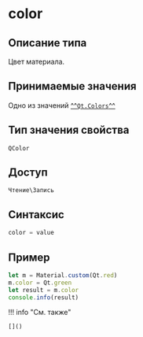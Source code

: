 # color

## Описание типа
Цвет материала.

## Принимаемые значения
Одно из значений [^^`Qt.Colors`^^](./../../../../constants/Colors.md)

## Тип значения свойства
`QColor`

## Доступ
`Чтение\Запись`

## Синтаксис
```javascript
color = value
```

## Пример
```javascript linenums="1"
let m = Material.custom(Qt.red)
m.color = Qt.green
let result = m.color
console.info(result)
```

!!! info "См. также"

    []()

